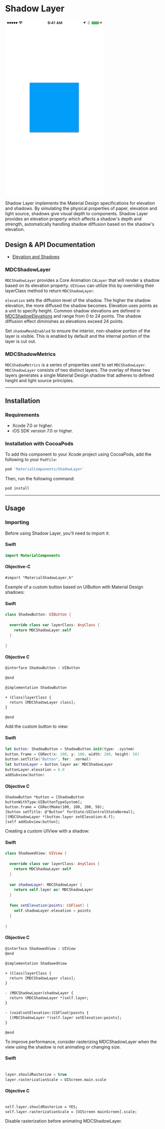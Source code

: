 <!--docs:
title: "Shadow Layer"
layout: detail
section: components
excerpt: "The Shadow Layer component implements the Material Design specifications for elevation and shadows."
iconId: shadow
path: /catalog/shadow-layers/
-->

# Shadow Layer

<!--{% if site.link_to_site == "true" %}-->
<div class="article__asset article__asset--screenshot">
  <img src="docs/assets/shadow_layer.png" width="320">
</div>
<!--{% else %}
<div class="article__asset article__asset--screenshot" markdown="1">
  <video src="docs/assets/shadow_layer.mp4" autoplay loop></video>
</div>
{% endif %}-->

Shadow Layer implements the Material Design specifications for elevation and shadows.
By simulating the physical properties of paper, elevation and light source, shadows give
visual depth to components. Shadow Layer provides an elevation property which affects
a shadow's depth and strength, automatically handling shadow diffusion based on the shadow's
elevation.
<!--{: .article__intro }-->

## Design & API Documentation

<ul class="icon-list">
  <li class="icon-list-item icon-list-item--spec"><a href="https://material.io/guidelines/what-is-material/elevation-shadows.html">Elevation and Shadows</a></li>
</ul>

### MDCShadowLayer

`MDCShadowLayer` provides a Core Animation `CALayer` that will render a shadow based on its
elevation property. `UIViews` can utilize this by overriding their layerClass method to
return `MDCShadowLayer`.

`elevation` sets the diffusion level of the shadow. The higher the shadow elevation, the more
diffused the shadow becomes. Elevation uses points as a unit to specify height. Common shadow
elevations are defined in [MDCShadowElevations](../ShadowElevations/) and range from 0 to 24 points.
The shadow diffusion effect diminishes as elevations exceed 24 points.

Set `shadowMaskEnabled` to ensure the interior, non-shadow portion of the layer is visible.
This is enabled by default and the internal portion of the layer is cut out.

### MDCShadowMetrics

`MDCShadowMetrics` is a series of properties used to set `MDCShadowLayer`. `MDCShadowLayer` consists
of two distinct layers. The overlay of these two layers generates a single Material Design
shadow that adheres to defined height and light source principles.

- - -

## Installation

### Requirements

- Xcode 7.0 or higher.
- iOS SDK version 7.0 or higher.


### Installation with CocoaPods

To add this component to your Xcode project using CocoaPods, add the following to your `Podfile`:

``` bash
pod 'MaterialComponents/ShadowLayer'
```

Then, run the following command:

``` bash
pod install
```


- - -

## Usage

### Importing

Before using Shadow Layer, you'll need to import it:

<!--<div class="material-code-render" markdown="1">-->
#### Swift

``` swift
import MaterialComponents
```

#### Objective-C

``` objc
#import "MaterialShadowLayer.h"
```
<!--</div>-->


Example of a custom button based on UIButton with Material Design shadows:

<!--<div class="material-code-render" markdown="1">-->
#### Swift
``` swift
class ShadowButton: UIButton {

  override class var layerClass: AnyClass {
    return MDCShadowLayer.self
  }

}
```

#### Objective C
``` objc
@interface ShadowButton : UIButton

@end

@implementation ShadowButton

+ (Class)layerClass {
  return [MDCShadowLayer class];
}

@end
```
<!--</div>-->


Add the custom button to view:

<!--<div class="material-code-render" markdown="1">-->
#### Swift
``` swift
let button: ShadowButton = ShadowButton.init(type: .system)
button.frame = CGRect(x: 100, y: 100, width: 200, height: 50)
button.setTitle("Button", for: .normal)
let buttonLayer = button.layer as! MDCShadowLayer
buttonLayer.elevation = 6.0
addSubview(button)

```

#### Objective C
``` objc
ShadowButton *button = [ShadowButton buttonWithType:UIButtonTypeSystem];
button.frame = CGRectMake(100, 100, 200, 50);
[button setTitle: @"Button" forState:UIControlStateNormal];
[(MDCShadowLayer *)button.layer setElevation:6.f];
[self addSubview:button];

```
<!--</div>-->


Creating a custom UIView with a shadow:

<!--<div class="material-code-render" markdown="1">-->
#### Swift
``` swift
class ShadowedView: UIView {

  override class var layerClass: AnyClass {
    return MDCShadowLayer.self
  }

  var shadowLayer: MDCShadowLayer {
    return self.layer as! MDCShadowLayer
  }

  func setElevation(points: CGFloat) {
    self.shadowLayer.elevation = points
  }

}
```

#### Objective C
``` objc
@interface ShadowedView : UIView
@end

@implementation ShadowedView

+ (Class)layerClass {
  return [MDCShadowLayer class];
}

- (MDCShadowLayer)shadowLayer {
  return (MDCShadowLayer *)self.layer;
}

- (void)setElevation:(CGFloat)points {
  [(MDCShadowLayer *)self.layer setElevation:points];
}

@end
```
<!--</div>-->


To improve performance, consider rasterizing MDCShadowLayer when the view using the shadow is not
animating or changing size.

<!--<div class="material-code-render" markdown="1">-->
#### Swift
``` swift

layer.shouldRasterize = true
layer.rasterizationScale = UIScreen.main.scale

```

#### Objective C
``` objc

self.layer.shouldRasterize = YES;
self.layer.rasterizationScale = [UIScreen mainScreen].scale;

```
<!--</div>-->

Disable rasterization before animating MDCShadowLayer.
